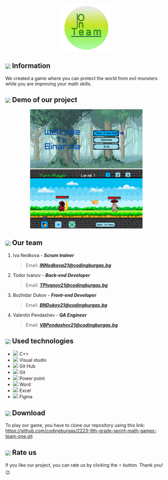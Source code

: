 <div align="center"><img src="images/logо.png" width=30%> </div>

## <img align="center" src="https://icons.iconarchive.com/icons/oxygen-icons.org/oxygen/256/Actions-help-about-icon.png" width="30"> Information
We created a game where you can protect the world from evil monsters while you are improving your math skills.

## <img align="center" src="https://cdn-icons-png.flaticon.com/512/3708/3708519.png" width="30"> Demo of our project
<p float="left" align="center"> <img src="/images/demoOne.png" width="350">  <img src="/images/demoTwo.png" width="350"> </p>

## <img align="center" src="https://overseasrealty.com/en/referrals/miscellanous-images/team.png/image_preview" width="30">   Our team
1. Iva Nedkova - ***Scrum trainer***
   > Email: ***INNedkova21@codingburgas.bg***
   >  
2. Todor Ivanov - ***Back-end Developer***
   > Email: ***TPIvanov21@codingburgas.bg***

3. Bozhidar Dukov - ***Front-end Developer***
   > Email: ***BNDukov21@codingburgas.bg***

4. Valentin Pendashev - ***QA Engineer***
   > Email: ***VBPendashev21@codingburgas.bg***



## <img align="center" src="https://www.pngmart.com/files/11/Information-Technology-Transparent-Background.png" width="30"> Used technologies
- <img src="https://upload.wikimedia.org/wikipedia/commons/thumb/1/18/ISO_C%2B%2B_Logo.svg/640px-ISO_C%2B%2B_Logo.svg.png" width="20">  C++
- <img src="https://upload.wikimedia.org/wikipedia/commons/thumb/5/59/Visual_Studio_Icon_2019.svg/2060px-Visual_Studio_Icon_2019.svg.png" width="20">  Visual studio
- <img src="https://cdn-icons-png.flaticon.com/512/25/25231.png" width="20">  Git Hub
- <img src="https://upload.wikimedia.org/wikipedia/commons/thumb/e/e0/Git-logo.svg/640px-Git-logo.svg.png" width="20">  Git
- <img src="https://upload.wikimedia.org/wikipedia/commons/thumb/0/0d/Microsoft_Office_PowerPoint_%282019%E2%80%93present%29.svg/512px-Microsoft_Office_PowerPoint_%282019%E2%80%93present%29.svg.png?20210821050414" width="20">  Power point
- <img src="https://findicons.com/files/icons/2795/office_2013_hd/2000/word.png" width="20">  Word
- <img src="https://findicons.com/files/icons/2795/office_2013_hd/2000/excel.png" width="20">  Excel
- <img src="https://cdn-icons-png.flaticon.com/512/5968/5968705.png" width="20">  Figma



## <img align="center" src="https://cdn-icons-png.flaticon.com/512/0/532.png" width="30"> Download
To play our game, you have to clone our repository using this link: https://github.com/codingburgas/2223-9th-grade-sprint-math-games-team-one.git 


## <img align="center" src="https://cdn.pixabay.com/photo/2021/10/11/00/58/star-6699069__340.png" width="30">   Rate us
If you like our project, you can rate us by clicking the &#11088; button.
Thank you! 😉
